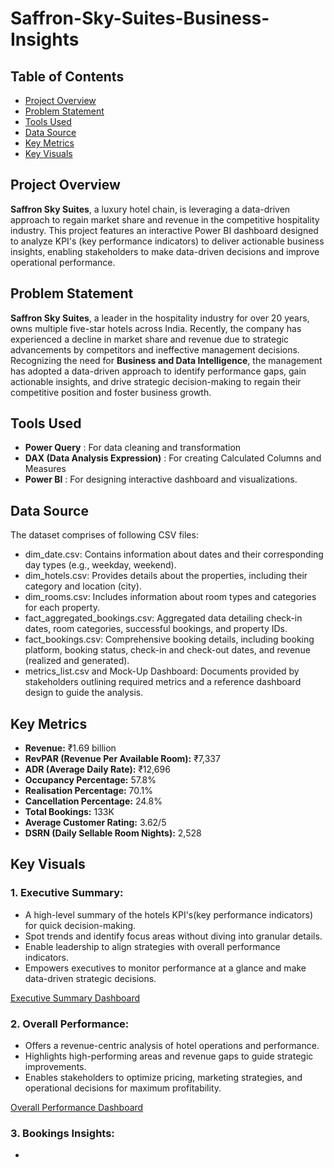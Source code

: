 # Saffron-Sky-Suites-Business-Insights

## Table of Contents
- [Project Overview](#project-overview)
- [Problem Statement](#problem-statement)
- [Tools Used](#tools-used)
- [Data Source](#data-source)
- [Key Metrics](#key-metrics)
- [Key Visuals](#key-visuals)

## Project Overview 
**Saffron Sky Suites**, a luxury hotel chain, is leveraging a data-driven approach to regain market share and revenue in the competitive hospitality industry. This project features an interactive Power BI dashboard designed to analyze KPI's (key performance indicators) to deliver actionable business insights, enabling stakeholders to make data-driven decisions and improve operational performance.

## Problem Statement 
**Saffron Sky Suites**, a leader in the hospitality industry for over 20 years, owns multiple five-star hotels across India. Recently, the company has experienced a decline in market share and revenue due to strategic advancements by competitors and ineffective management decisions. Recognizing the need for **Business and Data Intelligence**, the management has adopted a data-driven approach to identify performance gaps, gain actionable insights, and drive strategic decision-making to regain their competitive position and foster business growth.

## Tools Used 
- **Power Query** : For data cleaning and transformation
- **DAX (Data Analysis Expression)** : For creating Calculated Columns and Measures
- **Power BI** : For designing interactive dashboard and visualizations.

## Data Source 
The dataset comprises of following CSV files: 
- dim_date.csv: Contains information about dates and their corresponding day types (e.g., weekday, weekend).
- dim_hotels.csv: Provides details about the properties, including their category and location (city).
- dim_rooms.csv: Includes information about room types and categories for each property.
- fact_aggregated_bookings.csv: Aggregated data detailing check-in dates, room categories, successful bookings, and property IDs.
- fact_bookings.csv: Comprehensive booking details, including booking platform, booking status, check-in and check-out dates, and revenue (realized and generated). 
- metrics_list.csv and Mock-Up Dashboard: Documents provided by stakeholders outlining required metrics and a reference dashboard design to guide the analysis.

## Key Metrics 
- **Revenue:** ₹1.69 billion  
- **RevPAR (Revenue Per Available Room):** ₹7,337  
- **ADR (Average Daily Rate):** ₹12,696  
- **Occupancy Percentage:** 57.8%  
- **Realisation Percentage:** 70.1%  
- **Cancellation Percentage:** 24.8%  
- **Total Bookings:** 133K  
- **Average Customer Rating:** 3.62/5
- **DSRN (Daily Sellable Room Nights):** 2,528

## Key Visuals 
### 1. **Executive Summary:**
- A high-level summary of the hotels KPI's(key performance indicators) for quick decision-making.
- Spot trends and identify focus areas without diving into granular details. 
- Enable leadership to align strategies with overall performance indicators.
- Empowers executives to monitor performance at a glance and make data-driven strategic decisions.

[Executive Summary Dashboard]( )

### 2. **Overall Performance:**
- Offers a revenue-centric analysis of hotel operations and performance.
- Highlights high-performing areas and revenue gaps to guide strategic improvements.
- Enables stakeholders to optimize pricing, marketing strategies, and operational decisions for maximum profitability.

[Overall Performance Dashboard]( )

### 3. **Bookings Insights:**
- 








